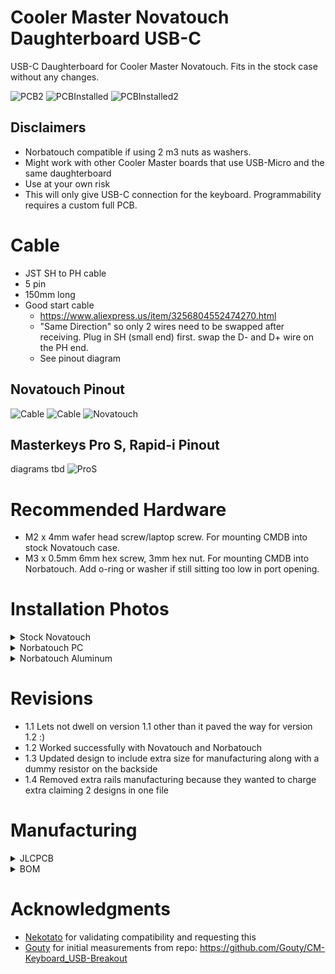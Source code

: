 # Cooler Master Novatouch Daughterboard USB-C
USB-C Daughterboard for Cooler Master Novatouch. Fits in the stock case without any changes.  

![PCB2](/assets/pcbFrontBack.jpg)
![PCBInstalled](/assets/pcbInstalled.jpg)
![PCBInstalled2](/assets/pcbInstalled2.jpg)

## Disclaimers
* Norbatouch compatible if using 2 m3 nuts as washers.
* Might work with other Cooler Master boards that use USB-Micro and the same daughterboard
* Use at your own risk
* This will only give USB-C connection for the keyboard. Programmability requires a custom full PCB.

# Cable
* JST SH to PH cable
* 5 pin
* 150mm long
* Good start cable
  * https://www.aliexpress.us/item/3256804552474270.html
  * "Same Direction" so only 2 wires need to be swapped after receiving. Plug in SH (small end) first. swap the D- and D+ wire on the PH end.
  * See pinout diagram
    
## Novatouch Pinout  
![Cable](/assets/CablePinout.jpg) 
![Cable](/assets/Cablev2.jpg)
![Novatouch](/assets/novatouchcable.JPG)

## Masterkeys Pro S, Rapid-i Pinout
diagrams tbd
![ProS](/assets/proSrapidIcable.JPG)

# Recommended Hardware

* M2 x 4mm wafer head screw/laptop screw. For mounting CMDB into stock Novatouch case.
* M3 x 0.5mm 6mm hex screw, 3mm hex nut. For mounting CMDB into Norbatouch. Add o-ring or washer if still sitting too low in port opening. 

# Installation Photos

<details>
 <summary>Stock Novatouch</summary>
 
![PCBInstalled](/assets/pcbInstalled.jpg) ![PCBInstalled2](/assets/pcbInstalled2.jpg)

</details>

<details>
 <summary>Norbatouch PC</summary>
</details>

<details>
 <summary>Norbatouch Aluminum </summary>
</details>

# Revisions
* 1.1 Lets not dwell on version 1.1 other than it paved the way for version 1.2 :)
* 1.2 Worked successfully with Novatouch and Norbatouch
* 1.3 Updated design to include extra size for manufacturing along with a dummy resistor on the backside
* 1.4 Removed extra rails manufacturing because they wanted to charge extra claiming 2 designs in one file

# Manufacturing
<details>
  <summary>JLCPCB</summary>
 
  * Files: [/manufacturing](/manufacturing)
  * **1mm thick** (NOT Standard 1.6mm)
  * SMD Assembly is **Standard** not economic due to USB connector
  * Confirm Parts Placement: **Yes**
</details>
<details>
  <summary>BOM</summary>

| LCSC part # | Description        | Value | Package  | Amount |
| ----------- | ------------------ | ----- | -------- | ------ |
| C67381      | Connector (USB)    |       | SMD      | 1      |
| C136657     | Connector(JST SH)  | 5 pin | TH       | 1      |
| C7519       | ESD                |       | SOT23-6  | 1      |
| C261942     | Fuse               |       | 0805     | 1      |
| C597300     | Capacitor          | 4.7nF | 0805     | 1      |
| C212411     | Resistor           | 5.1K  | 0805     | 1      |
</details>

# Acknowledgments 
* [Nekotato](/https://github.com/nekotato) for validating compatibility and requesting this
* [Gouty](/https://github.com/Gouty) for initial measurements from repo: https://github.com/Gouty/CM-Keyboard_USB-Breakout
